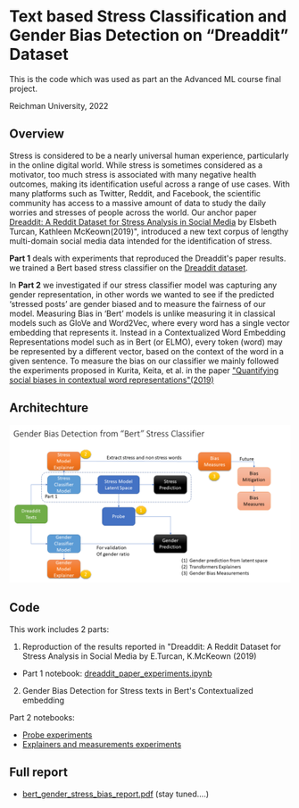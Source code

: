 # Text based Stress Classification and Gender Bias Detection on “Dreaddit” Dataset

This is the code which was used as part an the Advanced ML course final project.

Reichman University, 2022

## Overview
Stress is considered to be a nearly universal human experience, particularly in the online digital world. While stress is sometimes considered as a motivator, too much stress is associated with many negative health outcomes, making its identification useful across a range of use cases. With many platforms such as Twitter, Reddit, and Facebook, the scientific community has access to a massive amount of data to study the daily worries and stresses of people across the world. Our anchor paper [Dreaddit: A Reddit Dataset for Stress Analysis in Social Media](https://arxiv.org/pdf/1911.00133.pdf) by Elsbeth Turcan, Kathleen McKeown(2019)", introduced a new text corpus of lengthy multi-domain social media data intended for the identification of stress.

**Part 1** deals with experiments that reproduced the Dreaddit's paper results. we trained a Bert based stress classifier on the [Dreaddit dataset](https://www.kaggle.com/datasets/ruchi798/stress-analysis-in-social-media).

In **Part 2** we investigated if our stress classifier model was capturing any gender representation, in other words we wanted to see if the predicted ‘stressed posts’ are gender biased and to measure the fairness of our model.
Measuring Bias in ‘Bert’ models is unlike measuring it in classical models such as GloVe and Word2Vec, where every word has a single vector embedding that represents it. Instead in a Contextualized Word Embedding Representations model such as in Bert (or ELMO), every token (word) may be represented by a different vector, based on the context of the word in a given sentence.
To measure the bias on our classifier we mainly followed the experiments proposed in Kurita, Keita, et al. in the paper  ["Quantifying social biases in contextual word representations"(2019)](https://homes.cs.washington.edu/~yuliats/papers/bias_in_bert.pdf)

## Architechture
<img src='Gender_Bias_Detection_from_Stress_Model_Latent_Space.png' width="700"></img>

## Code

This work includes 2 parts:

1. Reproduction of the results reported in "Dreaddit: A Reddit Dataset for Stress Analysis in Social Media by E.Turcan, K.McKeown (2019)
- Part 1 notebook: [dreaddit_paper_experiments.ipynb](https://github.com/lleviraz/bert-gender-bias/blob/main/dreaddit_paper_experiments.ipynb)

2. Gender Bias Detection for Stress texts in Bert's Contextualized embedding

Part 2 notebooks: 
- [Probe experiments](https://github.com/lleviraz/bert-gender-bias/blob/main/bert_gender_stress_bias_2B.ipynb)
- [Explainers and measurements experiments](https://github.com/lleviraz/bert-gender-bias/blob/main/bert_gender_stress_bias.ipynb)


## Full report 

- [bert_gender_stress_bias_report.pdf](bert_gender_stress_bias.pdf) (stay tuned....)



